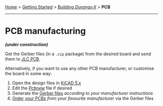 [Home](../../index.md) > [Getting Started](../../started.md) > [Building _Durango·X_](../building.md) > **PCB**
___
# PCB manufacturing

***(under construction)***

Get the Gerber files (in a `.zip` package) from the desired board
and send them to [JLC PCB](https://jlcpcb.com).

Alternatively, if you want to use any other PCB manufacturer, or customise the board in some way:

1. Open the design files in [KiCAD 5.x](https://www.kicad.org)
1. Edit the [_Pcbnew_](https://www.kicad.org/discover/pcb-design/) file if desired
1. Generate the [Gerber files](https://jlcpcb.com/help/article/10-How-to-generate-Gerber-and-Drill-files-in-KiCad-5) _according to your manufacturer instructions_
1. [Order your PCBs](https://cart.jlcpcb.com/quote/) _from your favourite manufacturer_ via the Gerber files
